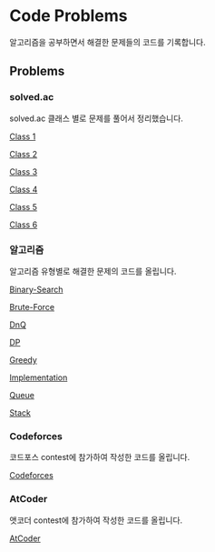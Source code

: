# Code Problems
알고리즘을 공부하면서 해결한 문제들의 코드를 기록합니다.

## Problems

### solved.ac
solved.ac 클래스 별로 문제를 풀어서 정리했습니다.

[Class 1](SolvedAc/Class%201) 

[Class 2](SolvedAc/Class%202)

[Class 3](SolvedAc/Class%203)

[Class 4](SolvedAc/Class%204)

[Class 5](SolvedAc/Class%205)

[Class 6](SolvedAc/Class%206)

### 알고리즘
알고리즘 유형별로 해결한 문제의 코드를 올립니다.

[Binary-Search](Algorithm/Binary-Search)

[Brute-Force](Algorithm/Brute-Force)

[DnQ](Algorithm/DnQ)

[DP](Algorithm/DP)

[Greedy](Algorithm/Greedy)

[Implementation](Algorithm/Implementation)

[Queue](Algorithm/Queue)

[Stack](Algorithm/Stack)

### Codeforces
코드포스 contest에 참가하여 작성한 코드를 올립니다.

[Codeforces](Codeforces)

### AtCoder
앳코더 contest에 참가하여 작성한 코드를 올립니다.

[AtCoder](AtCoder)